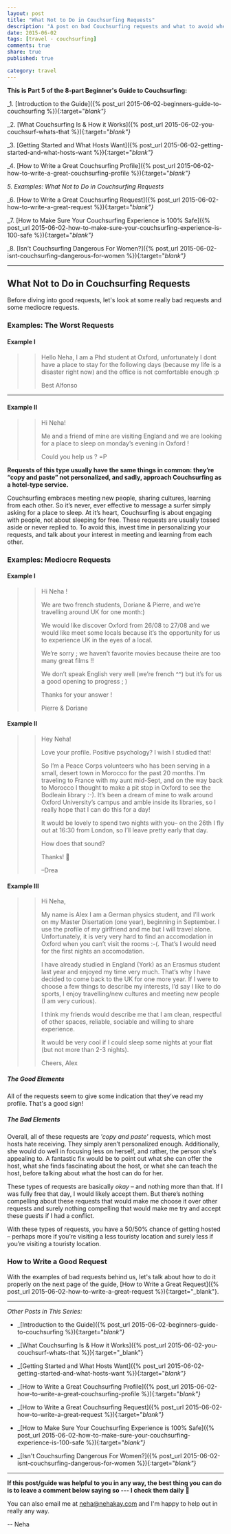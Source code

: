 ```yaml
---
layout: post
title: "What Not to Do in Couchsurfing Requests"
description: "A post on bad Couchsurfing requests and what to avoid when writing them."
date: 2015-06-02
tags: [travel - couchsurfing]
comments: true
share: true
published: true

category: travel
---
```


__This is Part 5 of the 8-part Beginner's Guide to Couchsurfing:__

_1. [Introduction to the Guide]({% post_url 2015-06-02-beginners-guide-to-couchsurfing %}){:target="_blank"}_

_2. [What Couchsurfing Is & How it Works]({% post_url 2015-06-02-you-couchsurf-whats-that %}){:target="_blank"}_

_3. [Getting Started and What Hosts Want]({% post_url 2015-06-02-getting-started-and-what-hosts-want %}){:target="_blank"}_

_4. [How to Write a Great Couchsurfing Profile]({% post_url 2015-06-02-how-to-write-a-great-couchsurfing-profile %}){:target="_blank"}_

_5. Examples: What *Not* to Do in Couchsurfing Requests_

_6. [How to Write a Great Couchsurfing Request]({% post_url 2015-06-02-how-to-write-a-great-request %}){:target="_blank"}_

_7. [How to Make Sure Your Couchsurfing Experience is 100% Safe]({% post_url 2015-06-02-how-to-make-sure-your-couchsurfing-experience-is-100-safe %}){:target="_blank"}_

_8. [Isn't Couchsurfing Dangerous For Women?]({% post_url 2015-06-02-isnt-couchsurfing-dangerous-for-women %}){:target="_blank"}_

-----

## What Not to Do in Couchsurfing Requests

Before diving into good requests, let's look at some really bad requests and some mediocre requests. 

### Examples: The Worst Requests

#### Example I
> > Hello Neha,
> > I am a Phd student at Oxford, unfortunately I dont have a place to stay for the following days (because my life is a disaster right now) and the office is not comfortable enough :p
> > 
> > Best
> > Alfonso

---------
#### Example II

> > Hi Neha!
> > 
> > Me and a friend of mine are visiting England and we are looking for a place to sleep on monday’s evening in Oxford !
> > 
> > Could you help us ? =P

__Requests of this type usually have the same things in common: they’re “copy and paste” not personalized, and sadly, approach Couchsurfing as a hotel-type service.__

Couchsurfing embraces meeting new people, sharing cultures, learning from each other. So it’s never, ever effective to message a surfer simply asking for a place to sleep. At it’s heart, Couchsurfing is about engaging with people, not about sleeping for free. These requests are usually tossed aside or never replied to. To avoid this, invest time in personalizing your requests, and talk about your interest in meeting and learning from each other.

### Examples: Mediocre Requests

#### Example I

> > Hi Neha !
> > 
> > We are two french students, Doriane & Pierre, and we’re travelling around UK for one month:)
> > 
> > We would like discover Oxford from 26/08 to 27/08 and we would like meet some locals because it’s the opportunity for us to experience UK in the eyes of a local.
> > 
> > We’re sorry ; we haven’t favorite movies because theire are too many great films !!
> > 
> > We don’t speak English very well (we’re french ^^) but it’s for us a good opening to progress ; )
> > 
> > Thanks for your answer !
> > 
> > Pierre & Doriane

#### Example II

> > Hey Neha!
> > 
> > Love your profile. Positive psychology? I wish I studied that!
> > 
> > So I’m a Peace Corps volunteers who has been serving in a small, desert town in Morocco for the past 20 months. I’m traveling to France with my aunt mid-Sept, and on the way back to Morocco I thought to make a pit stop in Oxford to see the Bodleain library :-). It’s been a dream of mine to walk around Oxford University’s campus and amble inside its libraries, so I really hope that I can do this for a day!
> > 
> > It would be lovely to spend two nights with you– on the 26th I fly out at 16:30 from London, so I’ll leave pretty early that day.
> > 
> > How does that sound?
> > 
> > Thanks! 🙂
> > 
> > –Drea
> > 

#### Example III

> > Hi Neha,
> > 
> > My name is Alex I am a German physics student, and I’ll work on my Master Disertation (one year), beginning in September. I use the profile of my girlfriend and me but I will travel alone. Unfortunately, it is very very hard to find an accomodation in Oxford when you can’t visit the rooms :-(. That’s I would need for the first nights an accomodation.
> > 
> > I have already studied in England (York) as an Erasmus student last year and enjoyed my time very much. That’s why I have decided to come back to the UK for one more year. If I were to choose a few things to describe my interests, I’d say I like to do sports, I enjoy travelling/new cultures and meeting new people (I am very curious).
> > 
> > I think my friends would describe me that I am clean, respectful of other spaces, reliable, sociable and willing to share experience.
> > 
> > It would be very cool if I could sleep some nights at your flat (but not more than 2-3 nights).
> > 
> > Cheers,
> > Alex

##### The Good Elements

All of the requests seem to give some indication that they’ve read my profile. That's a good sign!

##### The Bad Elements

Overall, all of these requests are _'copy and paste'_ requests, which most hosts hate receiving. They simply aren’t personalized enough. Additionally, she would do well in focusing less on herself, and rather, the person she’s appealing to. A fantastic fix would be to point out what she can offer the host, what she finds fascinating about the host, or what she can teach the host, before talking about what the host can do for her.

These types of requests are basically _okay_ – and nothing more than that. If I was fully free that day, I would likely accept them. But there’s nothing compelling about these requests that would make me choose it over other requests and surely nothing compelling that would make me try and accept these guests if I had a conflict. 

With these types of requests, you have a 50/50% chance of getting hosted – perhaps more if you’re visiting a less touristy location and surely less if you’re visiting a touristy location.

### How to Write a Good Request
With the examples of bad requests behind us, let's talk about how to do it properly on the next page of the guide, [How to Write a Great Request]({% post_url 2015-06-02-how-to-write-a-great-request %}){:target="_blank"}.

------

_Other Posts in This Series:_

* _[Introduction to the Guide]({% post_url 2015-06-02-beginners-guide-to-couchsurfing %}){:target="_blank"}_

*  _[What Couchsurfing Is & How it Works]({% post_url 2015-06-02-you-couchsurf-whats-that %}){:target="_blank"}

* _[Getting Started and What Hosts Want]({% post_url 2015-06-02-getting-started-and-what-hosts-want %}){:target="_blank"}_

* _[How to Write a Great Couchsurfing Profile]({% post_url 2015-06-02-how-to-write-a-great-couchsurfing-profile %}){:target="_blank"}_

* _[How to Write a Great Couchsurfing Request]({% post_url 2015-06-02-how-to-write-a-great-request %}){:target="_blank"}_

* _[How to Make Sure Your Couchsurfing Experience is 100% Safe]({% post_url 2015-06-02-how-to-make-sure-your-couchsurfing-experience-is-100-safe %}){:target="_blank"}_

* _[Isn't Couchsurfing Dangerous For Women?]({% post_url 2015-06-02-isnt-couchsurfing-dangerous-for-women %}){:target="_blank"}_


------

__If this post/guide was helpful to you in any way, the best thing you can do is to leave a comment below saying so --- I check them daily__ 🙂 

You can also email me at [neha@nehakay.com](mailto:neha@nehakay.com) and I'm happy to help out in really any way. 

-- Neha